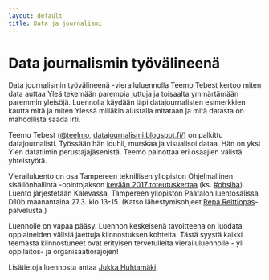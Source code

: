 ```yaml
---
layout: default
title: Data ja journalismi
---
```


# Data journalismin työvälineenä

Data journalismin työvälineenä -vierailuluennolla Teemo Tebest kertoo miten data auttaa Yleä tekemään parempia juttuja ja toisaalta ymmärtämään paremmin yleisöjä. 
Luennolla käydään läpi datajournalisten esimerkkien kautta mitä ja miten Ylessä milläkin alustalla mitataan ja mitä datasta on mahdollista saada irti.

Teemo Tebest 
([@teelmo](https://twitter.com/teelmo), 
[datajournalismi.blogspot.fi/](http://datajournalismi.blogspot.fi/)) 
on palkittu datajournalisti. 
Työssään hän louhii, murskaa ja visualisoi dataa. 
Hän on yksi Ylen datatiimin perustajajäsenistä. 
Teemo painottaa eri osaajien välistä yhteistyötä. 

Vierailuluento on osa Tampereen teknillisen yliopiston Ohjelmallinen sisällönhallinta -opintojakson [kevään 2017 toteutuskertaa](https://ohsiha.github.io/2017/) (ks. [#ohsiha](https://twitter.com/hashtag/ohsiha?f=tweets&vertical=default)). 
Luento järjestetään Kalevassa, Tampereen yliopiston Päätalon luentosalissa D10b maanantaina 27.3. klo 13-15. 
(Katso lähestymisohjeet [Repa Reittiopas](http://reittiopas.tampere.fi/#mapcenter(kkj3*3326933*6823534)to(poi*Tampereen%20yliopisto%2C%20Tampere)date(20170327)timetype(arrival)time(1245))-palvelusta.)

Luennolle on vapaa pääsy. 
Luennon keskeisenä tavoitteena on luodata oppiaineiden välisiä jaettuja kiinnostuksen kohteita. 
Tästä syystä kaikki teemasta kiinnostuneet ovat erityisen tervetulleita vierailuluennolle - yli oppilaitos- ja organisaatiorajojen!

Lisätietoja luennosta antaa [Jukka Huhtamäki](http://www.tut.fi/fi/henkilokortti/index.htm?id=8883).


